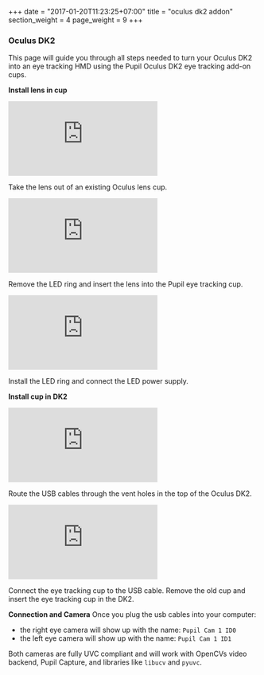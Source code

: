 +++
date = "2017-01-20T11:23:25+07:00"
title = "oculus dk2 addon"
section_weight = 4
page_weight = 9
+++

### Oculus DK2
This page will guide you through all steps needed to turn your Oculus DK2 into an eye tracking HMD using the Pupil Oculus DK2 eye tracking add-on cups.

**Install lens in cup**

<div class="content-container">
  <div class='video-container' >
  	<iframe class=feature-video src="https://www.youtube.com/embed/AVeUwAFKmAc?rel=0" frameborder="0" allowfullscreen></iframe>
	</div>
</div>

Take the lens out of an existing Oculus lens cup.

<div class="content-container">
  <div class='video-container' >
	<iframe class=feature-video src="https://www.youtube.com/embed/ztT9WkDhpow?rel=0" frameborder="0" allowfullscreen></iframe>
	</div>
</div>

Remove the LED ring and insert the lens into the Pupil eye tracking cup.

<div class="content-container">
  <div class='video-container' >
	<iframe class=feature-video src="https://www.youtube.com/embed/_Y0_4LDhphY?rel=0" frameborder="0" allowfullscreen></iframe>
	</div>
</div>

Install the LED ring and connect the LED power supply.

**Install cup in DK2**

<div class="content-container">
  <div class='video-container' >
	<iframe class=feature-video src="https://www.youtube.com/embed/5LqjfgbDydM?rel=0" frameborder="0" allowfullscreen></iframe>
	</div>
</div>

Route the USB cables through the vent holes in the top of the Oculus DK2.

<div class="content-container">
  <div class='video-container' >
	<iframe class=feature-video src="https://www.youtube.com/embed/bvdxMYtzVTE?rel=0" frameborder="0" allowfullscreen></iframe>
	</div>
</div>

Connect the eye tracking cup to the USB cable. Remove the old cup and insert the eye tracking cup in the DK2.

**Connection and Camera**
Once you plug the usb cables into your computer: 

* the right eye camera will show up with the name: `Pupil Cam 1 ID0`
* the left eye camera will show up with the name: `Pupil Cam 1 ID1`

Both cameras are fully UVC compliant and will work with OpenCVs video backend, Pupil Capture, and libraries like `libucv` and `pyuvc`.
